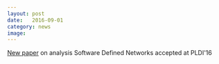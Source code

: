 ```yaml
---
layout: post
date:   2016-09-01
category: news
image: 
---
```


[New paper]({{"/publications"|relative_url}}) on analysis Software Defined Networks accepted at PLDI'16